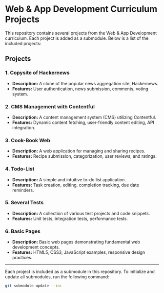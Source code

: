 # Web & App Development Curriculum Projects

This repository contains several projects from the Web & App Development curriculum. Each project is added as a submodule. Below is a list of the included projects:

## Projects

### 1. Copysite of Hackernews
- **Description:** A clone of the popular news aggregation site, Hackernews.
- **Features:** User authentication, news submission, comments, voting system.

### 2. CMS Management with Contentful
- **Description:** A content management system (CMS) utilizing Contentful.
- **Features:** Dynamic content fetching, user-friendly content editing, API integration.

### 3. Cook-Book Web
- **Description:** A web application for managing and sharing recipes.
- **Features:** Recipe submission, categorization, user reviews, and ratings.

### 4. Todo-List
- **Description:** A simple and intuitive to-do list application.
- **Features:** Task creation, editing, completion tracking, due date reminders.

### 5. Several Tests
- **Description:** A collection of various test projects and code snippets.
- **Features:** Unit tests, integration tests, performance tests.

### 6. Basic Pages
- **Description:** Basic web pages demonstrating fundamental web development concepts.
- **Features:** HTML5, CSS3, JavaScript examples, responsive design practices.

---

Each project is included as a submodule in this repository. To initialize and update all submodules, run the following command:

```sh
git submodule update --ini


